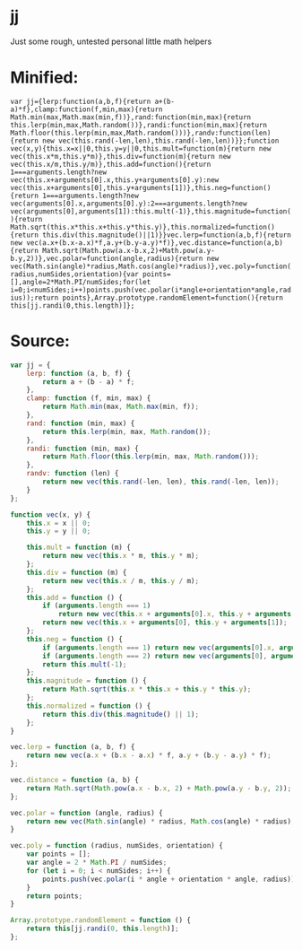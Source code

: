 # jj
Just some rough, untested personal little math helpers

# Minified:
`
var jj={lerp:function(a,b,f){return a+(b-a)*f},clamp:function(f,min,max){return Math.min(max,Math.max(min,f))},rand:function(min,max){return this.lerp(min,max,Math.random())},randi:function(min,max){return Math.floor(this.lerp(min,max,Math.random()))},randv:function(len){return new vec(this.rand(-len,len),this.rand(-len,len))}};function vec(x,y){this.x=x||0,this.y=y||0,this.mult=function(m){return new vec(this.x*m,this.y*m)},this.div=function(m){return new vec(this.x/m,this.y/m)},this.add=function(){return 1===arguments.length?new vec(this.x+arguments[0].x,this.y+arguments[0].y):new vec(this.x+arguments[0],this.y+arguments[1])},this.neg=function(){return 1===arguments.length?new vec(arguments[0].x,arguments[0].y):2===arguments.length?new vec(arguments[0],arguments[1]):this.mult(-1)},this.magnitude=function(){return Math.sqrt(this.x*this.x+this.y*this.y)},this.normalized=function(){return this.div(this.magnitude()||1)}}vec.lerp=function(a,b,f){return new vec(a.x+(b.x-a.x)*f,a.y+(b.y-a.y)*f)},vec.distance=function(a,b){return Math.sqrt(Math.pow(a.x-b.x,2)+Math.pow(a.y-b.y,2))},vec.polar=function(angle,radius){return new vec(Math.sin(angle)*radius,Math.cos(angle)*radius)},vec.poly=function(radius,numSides,orientation){var points=[],angle=2*Math.PI/numSides;for(let i=0;i<numSides;i++)points.push(vec.polar(i*angle+orientation*angle,radius));return points},Array.prototype.randomElement=function(){return this[jj.randi(0,this.length)]};
`
# Source:
```js
var jj = {
    lerp: function (a, b, f) {
        return a + (b - a) * f;
    },
    clamp: function (f, min, max) {
        return Math.min(max, Math.max(min, f));
    },
    rand: function (min, max) {
        return this.lerp(min, max, Math.random());
    },
    randi: function (min, max) {
        return Math.floor(this.lerp(min, max, Math.random()));
    },
    randv: function (len) {
        return new vec(this.rand(-len, len), this.rand(-len, len));
    }
};

function vec(x, y) {
    this.x = x || 0;
    this.y = y || 0;

    this.mult = function (m) {
        return new vec(this.x * m, this.y * m);
    };
    this.div = function (m) {
        return new vec(this.x / m, this.y / m);
    };
    this.add = function () {
        if (arguments.length === 1)
            return new vec(this.x + arguments[0].x, this.y + arguments[0].y);
        return new vec(this.x + arguments[0], this.y + arguments[1]);
    };
    this.neg = function () {
        if (arguments.length === 1) return new vec(arguments[0].x, arguments[0].y);
        if (arguments.length === 2) return new vec(arguments[0], arguments[1]);
        return this.mult(-1);
    };
    this.magnitude = function () {
        return Math.sqrt(this.x * this.x + this.y * this.y);
    };
    this.normalized = function () {
        return this.div(this.magnitude() || 1);
    };
}

vec.lerp = function (a, b, f) {
    return new vec(a.x + (b.x - a.x) * f, a.y + (b.y - a.y) * f);
};

vec.distance = function (a, b) {
    return Math.sqrt(Math.pow(a.x - b.x, 2) + Math.pow(a.y - b.y, 2));
};

vec.polar = function (angle, radius) {
    return new vec(Math.sin(angle) * radius, Math.cos(angle) * radius);
}

vec.poly = function (radius, numSides, orientation) {
    var points = [];
    var angle = 2 * Math.PI / numSides;
    for (let i = 0; i < numSides; i++) {
        points.push(vec.polar(i * angle + orientation * angle, radius));
    }
    return points;
}

Array.prototype.randomElement = function () {
    return this[jj.randi(0, this.length)];
};
```
